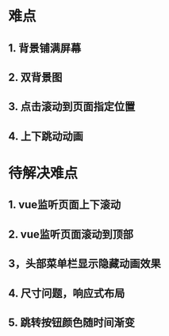 # 难点
## 1. 背景铺满屏幕
## 2. 双背景图
## 3. 点击滚动到页面指定位置
## 4. 上下跳动动画
# 待解决难点
## 1. vue监听页面上下滚动
## 2. vue监听页面滚动到顶部
## 3，头部菜单栏显示隐藏动画效果
## 4. 尺寸问题，响应式布局
## 5. 跳转按钮颜色随时间渐变
